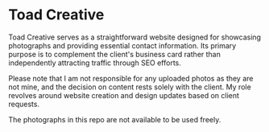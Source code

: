 # Toad Creative

Toad Creative serves as a straightforward website designed for showcasing photographs and providing essential contact
information. Its primary purpose is to complement the client's business card rather than independently attracting
traffic through SEO efforts.

Please note that I am not responsible for any uploaded photos as they are not mine, and the
decision on content rests solely with the client. My role revolves around website creation and design updates based on
client requests.

The photographs in this repo are not available to be used freely.